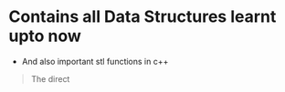 # Contains all Data Structures learnt upto now

* And also important stl functions in c++

>The direct